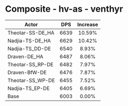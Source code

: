 # Composite - hv-as - venthyr
| Actor | DPS | Increase |
|---|:---:|:---:|
|Theotar-SS-DE_HA|6639|10.59%|
|Nadjia-TS-DE_HA|6629|10.42%|
|Nadjia-TS_DD-DE|6540|8.93%|
|Draven-DE_HA|6487|8.06%|
|Theotar-SS_RP-DE|6482|7.97%|
|Draven-BfW-DE|6476|7.87%|
|Theotar-SS_WP-DE|6455|7.52%|
|Nadjia-TS_EP-DE|6405|6.69%|
|Base|6003|0.00%|
